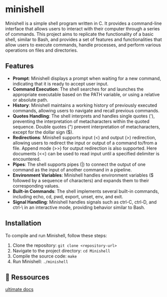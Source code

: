 # minishell
Minishell is a simple shell program written in C. It provides a command-line interface that allows users to interact with their computer through a series of commands. This project aims to replicate the functionality of a basic shell, similar to Bash, and provides a set of features and functionalities that allow users to execute commands, handle processes, and perform various operations on files and directories.


## Features

- **Prompt**: Minishell displays a prompt when waiting for a new command, indicating that it is ready to accept user input.
- **Command Execution**: The shell searches for and launches the appropriate executable based on the PATH variable, or using a relative or absolute path.
- **History**: Minishell maintains a working history of previously executed commands, allowing users to navigate and recall previous commands.
- **Quotes Handling**: The shell interprets and handles single quotes ('), preventing the interpretation of metacharacters within the quoted sequence. Double quotes (") prevent interpretation of metacharacters, except for the dollar sign ($).
- **Redirections**: Minishell supports input (<) and output (>) redirection, allowing users to redirect the input or output of a command to/from a file. Append mode (>>) for output redirection is also supported. Here documents (<<) can be used to read input until a specified delimiter is encountered.
- **Pipes**: The shell supports pipes (|) to connect the output of one command as the input of another command in a pipeline.
- **Environment Variables**: Minishell handles environment variables ($ followed by a sequence of characters) and expands them to their corresponding values.
- **Built-in Commands**: The shell implements several built-in commands, including echo, cd, pwd, export, unset, env, and exit.
- **Signal Handling**: Minishell handles signals such as ctrl-C, ctrl-D, and ctrl-\ in an interactive mode, providing behavior similar to Bash.

## Installation

To compile and run Minishell, follow these steps:

1. Clone the repository: `git clone <repository-url>`
2. Navigate to the project directory: `cd Minishell`
3. Compile the source code: `make`
4. Run Minishell: `./minishell`

## 🔗 Ressources
[ultimate docs](https://docs.google.com/document/d/16_Yke-F4R1w_JIwhj9aovZIUchjfxO11AOAriKwX_KQ/edit#heading=h.m1z9chnw1mt0)

